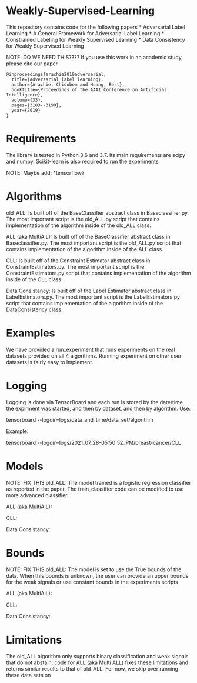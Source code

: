 # Weakly-Supervised-Learning
This repository contains code for the following papers
    * Adversarial Label Learning
    * A General Framework for Adversarial Label Learning
    * Constrained Labeling for Weakly Supervised Learning
    * Data Consistency for Weakly Supervised Learning


NOTE: DO WE NEED THIS????
If you use this work in an academic study, please cite our paper

```
@inproceedings{arachie2019adversarial,
  title={Adversarial label learning},
  author={Arachie, Chidubem and Huang, Bert},
  booktitle={Proceedings of the AAAI Conference on Artificial Intelligence},
  volume={33},
  pages={3183--3190},
  year={2019}
}
```

# Requirements

The library is tested in Python 3.6 and 3.7. Its main requirements are
scipy and numpy. Scikit-learn is also required to run the experiments

NOTE: Maybe add:
    *tensorflow?


# Algorithms

old_ALL:
Is built off of the BaseClassifier abstract class in Baseclassifier.py. The most important script is the old_ALL.py script that contains implementation of the algorithm inside of the old_ALL class.

ALL (aka MultiAlL):
Is built off of the BaseClassifier abstract class in Baseclassifier.py. The most important script is the old_ALL.py script that contains implementation of the algorithm inside of the ALL class.

CLL:
Is built off of the Constraint Estimator abstract class in ConstraintEstimators.py. The most important script is the ConstraintEstimators.py script that contains implementation of the algorithm inside of the CLL class.

Data Consistancy:
Is built off of the Label Estimator abstract class in LabelEstimators.py. The most important script is the LabelEstimators.py script that contains implementation of the algorithm inside of the DataConsistency class.


# Examples

We have provided a run_experiment that runs experiments on the real datasets provided on all 4 algorithms. Running experiment on other user datasets is fairly easy to implement.

# Logging

Logging is done via TensorBoard and each run is stored by the date/time the expirment was started, and then by dataset, and then by algorithm. Use:

tensorboard --logdir=logs/data_and_time/data_set/algorithm

Example: 

tensorboard --logdir=logs/2021_07_28-05:50:52_PM/breast-cancer/CLL



# Models

NOTE: FIX THIS
old_ALL:
The model trained is a logistic regression classifier as reported in the paper. The train_classifier code can be modified to use more advanced classifier

ALL (aka MultiAlL):

CLL:

Data Consistancy:

# Bounds

NOTE: FIX THIS
old_ALL:
The model is set to use the True bounds of the data. When this bounds is unknown, the user can provide an upper bounds for the weak signals or use constant bounds in the experiments scripts

ALL (aka MultiAlL):

CLL:

Data Consistancy:


# Limitations

The old_ALL algorithm only supports binary classification and weak signals that do not abstain, code for ALL (aka Multi ALL)  fixes these limitations and returns similar results to that of old_ALL. For now, we skip over running these data sets on 
